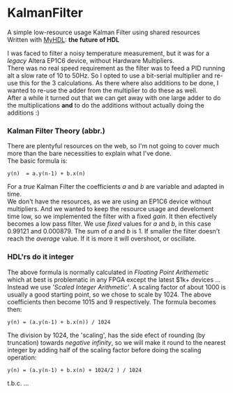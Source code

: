 # KalmanFilter
A simple low-resource usage Kalman Filter using shared resources   
Written with [MyHDL](http://myhdl.org): **the future of HDL**  

I was faced to filter a noisy temperature measurement, but it was for a _legacy_ Altera EP1C6 device, without Hardware Multipliers.  
There was no real speed requirement as the filter was to feed a PID running alt a slow rate of 10 to 50Hz. So I opted to use a bit-serial multiplier and re-use this for the 3 calculations. As there where also additions to be done, I wanted to re-use the adder from the multiplier to do these as well.  
After a while it turned out that we can get away with one large adder to do the multiplications **and** to do the additions without actually doing the additions :)

### Kalman Filter Theory (abbr.)
There are plentyful resources on the web, so I'm not going to cover much more than the bare necessities to explain what I've done.  
The basic formula is:  
```text
y(n)  = a.y(n-1) + b.x(n)
```
For a _true_ Kalman Filter the coefficients _a_ and _b_ are variable and adapted in time.  
We don't have the resources, as we are using an EP1C6 device without multipliers. And we wanted to keep the resource usage and develoment time low, so we implemented the filter with a fixed _gain_. It then efectively becomes a low pass filter.
We use _fixed_ values for _a_ and _b_, in this case 0.99121 and 0.000879. The sum of _a_ and _b_ is 1. If smaller the filter doesn't reach the _average_ value. If it is more it will overshoot, or oscillate.

### HDL'rs do it integer
The above formula is normally calculated in _Floating Point Arithemetic_ which at best is problematic in any FPGA except the latest $1k+ devices ...  
Instead we use _'Scaled Integer Arithmetic'_. A scaling factor of about 1000 is usually a good starting point, so we chose to scale by 1024. The above coefficients then become 1015 and 9 respectively. 
The formula becomes then:
```text
y(n) = (a.y(n-1) + b.x(n)) / 1024
```
The division by 1024, the 'scaling', has the side efect of rounding (by truncation) towards _negative infinity_, so we will make it round to the nearest integer by adding half of the scaling factor before doing the scaling operation:
```text
y(n) = (a.y(n-1) + b.x(n) + 1024/2 ) / 1024
```

t.b.c. ...
